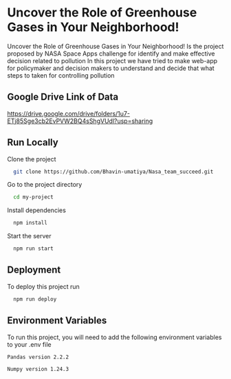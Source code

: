 
# Uncover the Role of Greenhouse Gases in Your Neighborhood!


Uncover the Role of Greenhouse Gases in Your Neighborhood! Is the project proposed by NASA Space Apps challenge for identify and make effective decision related to pollution 
In this project we have tried to make web-app for policymaker and decision makers to understand and decide that what steps to taken for controlling pollution




##  Google Drive Link of Data

https://drive.google.com/drive/folders/1u7-ETj85Sge3cb2EvPVW2BQ4sShgVUdl?usp=sharing
## Run Locally

Clone the project

```bash
  git clone https://github.com/Bhavin-umatiya/Nasa_team_succeed.git
```

Go to the project directory

```bash
  cd my-project
```

Install dependencies

```bash
  npm install
```

Start the server

```bash
  npm run start
```


## Deployment

To deploy this project run

```bash
  npm run deploy
```


## Environment Variables

To run this project, you will need to add the following environment variables to your .env file

`Pandas version 2.2.2`

`Numpy version 1.24.3`

